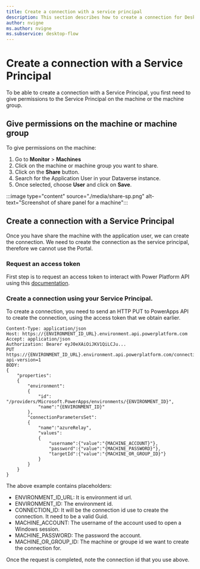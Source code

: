 ```yaml
---
title: Create a connection with a service principal
description: This section describes how to create a connection for Desktop Flow by a Service Principal
author: nvigne
ms.author: nvigne
ms.subservice: desktop-flow
---
```


# Create a connection with a Service Principal
To be able to create a connection with a Service Principal, you first need to give permissions to the Service Principal on the machine or the machine group.

## Give permissions on the machine or machine group
To give permissions on the machine:
1. Go to **Monitor** > **Machines**
2. Click on the machine or machine group you want to share.
3. Click on the **Share** button.
4. Search for the Application User in your Dataverse instance.
5. Once selected, choose **User** and click on **Save**.

:::image type="content" source="./media/share-sp.png" alt-text="Screenshot of share panel for a machine":::

## Create a connection with a Service Principal
Once you have share the machine with the application user, we can create the connection. We need to create the connection as the service principal, therefore we cannot use the Portal.

### Request an access token
First step is to request an access token to interact with Power Platform API using this [documentation](/power-platform/admin/programmability-authentication-v2#step-5-request-an-access-token).

### Create a connection using your Service Principal.
To create a connection, you need to send an HTTP PUT to PowerApps API to create the connection, using the access token that we obtain earlier.

```HTTP
Content-Type: application/json
Host: https://{ENVIRONMENT_ID_URL}.environment.api.powerplatform.com
Accept: application/json
Authorization: Bearer eyJ0eXAiOiJKV1QiLCJu...
PUT https://{ENVIRONMENT_ID_URL}.environment.api.powerplatform.com/connectivity/connectors/shared_uiflow/connections/{CONNECTION_ID}?api-version=1
BODY:
{
    "properties":
    {
        "environment":
        {
            "id": "/providers/Microsoft.PowerApps/environments/{ENVIRONMENT_ID}",
            "name":"{ENVIRONMENT_ID}"
        },
        "connectionParametersSet":
        {
            "name":"azureRelay",
            "values":
            {
                "username":{"value":"{MACHINE_ACCOUNT}"},
                "password":{"value":"{MACHINE_PASSWORD}"},
                "targetId":{"value":"{MACHINE_OR_GROUP_ID}"}
            }
        }
    }
}
```
The above example contains placeholders:
- ENVIRONMENT_ID_URL: It is environment id url.
- ENVIRONMENT_ID: The environment id.
- CONNECTION_ID: It will be the connection id use to create the connection. It need to be a valid Guid.
- MACHINE_ACCOUNT: The username of the account used to open a Windows session.
- MACHINE_PASSWORD: The password the account.
- MACHINE_OR_GROUP_ID: The machine or groupe id we want to create the connection for.

Once the request is completed, note the connection id that you use above.


